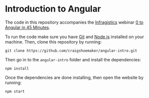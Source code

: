 ﻿# Introduction to Angular

The code in this repository accompanies the [Infragistics](http://infragistics.com) webinar [0 to Angular in 45 Minutes](https://attendee.gotowebinar.com/register/8895220966602476291).

To run the code make sure you have [Git](https://git-scm.com/) and [Node.js](http://nodejs.org) installed on your machine. Then, clone this repository by running:

    git clone https://github.com/craigshoemaker/angular-intro.git
    
Then go in to the `angular-intro` folder and install the dependencies:

    npm install

Once the dependencies are done installing, then open the website by running:

    npm start